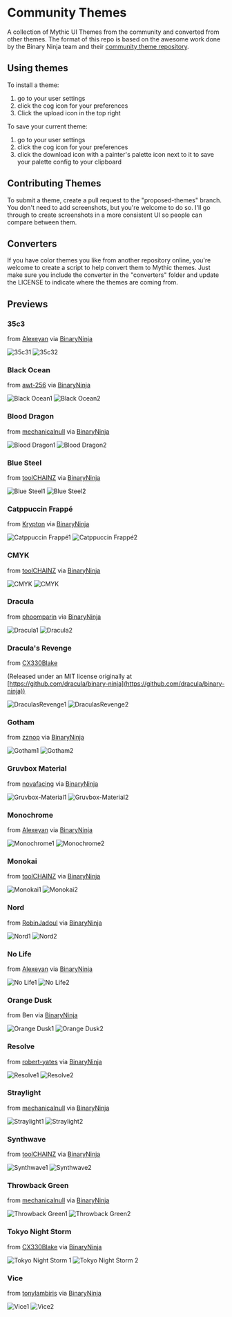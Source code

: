 # Community Themes
A collection of Mythic UI Themes from the community and converted from other themes. The format of this repo is based on the awesome work done by the Binary Ninja team and their [community theme repository](https://github.com/Vector35/community-themes).

## Using themes

To install a theme:
1. go to your user settings
2. click the cog icon for your preferences
3. Click the upload icon in the top right

To save your current theme:
1. go to your user settings
2. click the cog icon for your preferences
3. click the download icon with a painter's palette icon next to it to save your palette config to your clipboard

## Contributing Themes

To submit a theme, create a pull request to the "proposed-themes" branch. You don't need to add screenshots, but you're welcome to do so.
I'll go through to create screenshots in a more consistent UI so people can compare between them.

## Converters

If you have color themes you like from another repository online, you're welcome to create a script to help convert them to Mythic themes. 
Just make sure you include the converter in the "converters" folder and update the LICENSE to indicate where the themes are coming from.


## Previews

### 35c3
from [Alexeyan](https://github.com/Alexeyan) via [BinaryNinja](https://github.com/Vector35/community-themes)

![35c31](previews/35c31.png)
![35c32](previews/35c32.png)


### Black Ocean
from [awt-256](https://github.com/awt-256) via [BinaryNinja](https://github.com/Vector35/community-themes)

![Black Ocean1](previews/blackocean1.png)
![Black Ocean2](previews/blackocean2.png)


### Blood Dragon
from [mechanicalnull](https://github.com/mechanicalnull) via [BinaryNinja](https://github.com/Vector35/community-themes)

![Blood Dragon1](previews/blooddragon1.png)
![Blood Dragon2](previews/blooddragon2.png)


### Blue Steel
from [toolCHAINZ](https://github.com/toolCHAINZ) via [BinaryNinja](https://github.com/Vector35/community-themes)

![Blue Steel1](previews/bluesteel1.png)
![Blue Steel2](previews/bluesteel2.png)


### Catppuccin Frappé
from [Krypton](https://github.com/kkrypt0nn) via [BinaryNinja](https://github.com/Vector35/community-themes)

![Catppuccin Frappé1](previews/catppuccin-frappe1.png)
![Catppuccin Frappé2](previews/catppuccin-frappe2.png)


### CMYK
from [toolCHAINZ](https://github.com/toolCHAINZ) via [BinaryNinja](https://github.com/Vector35/community-themes)

![CMYK](previews/CMYK1.png)
![CMYK](previews/CMYK2.png)


### Dracula
from [phoomparin](https://github.com/phoomparin) via [BinaryNinja](https://github.com/Vector35/community-themes)

![Dracula1](previews/dracula1.png)
![Dracula2](previews/dracula2.png)


### Dracula's Revenge
from [CX330Blake](https://github.com/CX330Blake)

(Released under an MIT license originally at [https://github.com/dracula/binary-ninja](https://github.com/dracula/binary-ninja))

![DraculasRevenge1](previews/draculas-revenge1.png)
![DraculasRevenge2](previews/draculas-revenge2.png)


### Gotham
from [zznop](https://github.com/zznop) via [BinaryNinja](https://github.com/Vector35/community-themes)

![Gotham1](previews/gotham1.png)
![Gotham2](previews/gotham2.png)


### Gruvbox Material
from [novafacing](https://github.com/novafacing) via [BinaryNinja](https://github.com/Vector35/community-themes) 

![Gruvbox-Material1](previews/gruvbox-material1.png)
![Gruvbox-Material2](previews/gruvbox-material2.png)


### Monochrome
from [Alexeyan](https://github.com/Alexeyan) via [BinaryNinja](https://github.com/Vector35/community-themes)

![Monochrome1](previews/monochrome1.png)
![Monochrome2](previews/monochrome2.png)


### Monokai
from [toolCHAINZ](https://github.com/toolCHAINZ) via [BinaryNinja](https://github.com/Vector35/community-themes)

![Monokai1](previews/monokai1.png)
![Monokai2](previews/monokai2.png)


### Nord
from [RobinJadoul](https://github.com/RobinJadoul) via [BinaryNinja](https://github.com/Vector35/community-themes)

![Nord1](previews/nord1.png)
![Nord2](previews/nord2.png)


### No Life
from [Alexeyan](https://github.com/Alexeyan) via [BinaryNinja](https://github.com/Vector35/community-themes)

![No Life1](previews/nolife1.png)
![No Life2](previews/nolife2.png)


### Orange Dusk
from Ben via [BinaryNinja](https://github.com/Vector35/community-themes)

![Orange Dusk1](previews/orangedusk1.png)
![Orange Dusk2](previews/orangedusk2.png)


### Resolve
from [robert-yates](https://github.com/robert-yates) via [BinaryNinja](https://github.com/Vector35/community-themes)

![Resolve1](previews/resolve1.png)
![Resolve2](previews/resolve2.png)


### Straylight
from [mechanicalnull](https://github.com/mechanicalnull) via [BinaryNinja](https://github.com/Vector35/community-themes)

![Straylight1](previews/straylight1.png)
![Straylight2](previews/straylight2.png)


### Synthwave
from [toolCHAINZ](https://github.com/toolCHAINZ) via [BinaryNinja](https://github.com/Vector35/community-themes)

![Synthwave1](previews/synthwave1.png)
![Synthwave2](previews/synthwave2.png)


### Throwback Green
from [mechanicalnull](https://github.com/mechanicalnull) via [BinaryNinja](https://github.com/Vector35/community-themes)

![Throwback Green1](previews/throwbackgreen1.png)
![Throwback Green2](previews/throwbackgreen2.png)


### Tokyo Night Storm
from [CX330Blake](https://github.com/CX330Blake) via [BinaryNinja](https://github.com/Vector35/community-themes)

![Tokyo Night Storm 1](https://github.com/user-attachments/assets/cdb5f74a-78c9-46ce-b3c1-739d80ca9996)
![Tokyo Night Storm 2](https://github.com/user-attachments/assets/8bc29f53-8bfe-404c-b5be-71c6a9fb86f2)


### Vice
from [tonylambiris](https://github.com/tonylambiris) via [BinaryNinja](https://github.com/Vector35/community-themes)

![Vice1](previews/vice1.png)
![Vice2](previews/vice2.png)